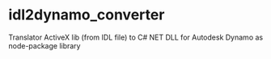 # idl2dynamo_converter
Translator ActiveX lib (from IDL file) to C# NET DLL for Autodesk Dynamo as node-package library
